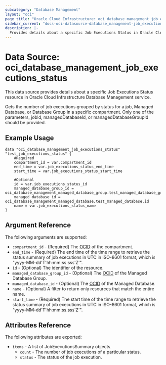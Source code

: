 ```yaml
---
subcategory: "Database Management"
layout: "oci"
page_title: "Oracle Cloud Infrastructure: oci_database_management_job_executions_status"
sidebar_current: "docs-oci-datasource-database_management-job_executions_status"
description: |-
  Provides details about a specific Job Executions Status in Oracle Cloud Infrastructure Database Management service
---
```


# Data Source: oci_database_management_job_executions_status
This data source provides details about a specific Job Executions Status resource in Oracle Cloud Infrastructure Database Management service.

Gets the number of job executions grouped by status for a job, Managed Database, or Database Group in a specific compartment. Only one of the parameters, jobId, managedDatabaseId, or managedDatabaseGroupId should be provided.

## Example Usage

```hcl
data "oci_database_management_job_executions_status" "test_job_executions_status" {
	#Required
	compartment_id = var.compartment_id
	end_time = var.job_executions_status_end_time
	start_time = var.job_executions_status_start_time

	#Optional
	id = var.job_executions_status_id
	managed_database_group_id = oci_database_management_managed_database_group.test_managed_database_group.id
	managed_database_id = oci_database_management_managed_database.test_managed_database.id
	name = var.job_executions_status_name
}
```

## Argument Reference

The following arguments are supported:

* `compartment_id` - (Required) The [OCID](https://docs.cloud.oracle.com/iaas/Content/General/Concepts/identifiers.htm) of the compartment.
* `end_time` - (Required) The end time of the time range to retrieve the status summary of job executions in UTC in ISO-8601 format, which is "yyyy-MM-dd'T'hh:mm:ss.sss'Z'". 
* `id` - (Optional) The identifier of the resource.
* `managed_database_group_id` - (Optional) The [OCID](https://docs.cloud.oracle.com/iaas/Content/General/Concepts/identifiers.htm) of the Managed Database Group.
* `managed_database_id` - (Optional) The [OCID](https://docs.cloud.oracle.com/iaas/Content/General/Concepts/identifiers.htm) of the Managed Database.
* `name` - (Optional) A filter to return only resources that match the entire name.
* `start_time` - (Required) The start time of the time range to retrieve the status summary of job executions in UTC in ISO-8601 format, which is "yyyy-MM-dd'T'hh:mm:ss.sss'Z'". 


## Attributes Reference

The following attributes are exported:

* `items` - A list of JobExecutionsSummary objects.
	* `count` - The number of job executions of a particular status.
	* `status` - The status of the job execution.

